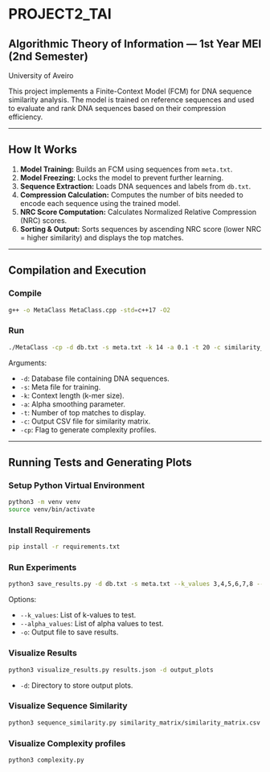 # PROJECT2_TAI

## Algorithmic Theory of Information — 1st Year MEI (2nd Semester)  
University of Aveiro

This project implements a Finite-Context Model (FCM) for DNA sequence similarity analysis. The model is trained on reference sequences and used to evaluate and rank DNA sequences based on their compression efficiency.

---

## How It Works

1. **Model Training:** Builds an FCM using sequences from `meta.txt`.
2. **Model Freezing:** Locks the model to prevent further learning.
3. **Sequence Extraction:** Loads DNA sequences and labels from `db.txt`.
4. **Compression Calculation:** Computes the number of bits needed to encode each sequence using the trained model.
5. **NRC Score Computation:** Calculates Normalized Relative Compression (NRC) scores.
6. **Sorting & Output:** Sorts sequences by ascending NRC score (lower NRC = higher similarity) and displays the top matches.

---

## Compilation and Execution

### Compile
```bash
g++ -o MetaClass MetaClass.cpp -std=c++17 -O2
```

### Run
```bash
./MetaClass -cp -d db.txt -s meta.txt -k 14 -a 0.1 -t 20 -c similarity_matrix.csv
```

Arguments:
- `-d`: Database file containing DNA sequences.
- `-s`: Meta file for training.
- `-k`: Context length (k-mer size).
- `-a`: Alpha smoothing parameter.
- `-t`: Number of top matches to display.
- `-c`: Output CSV file for similarity matrix.
- `-cp`: Flag to generate complexity profiles.

---

## Running Tests and Generating Plots

### Setup Python Virtual Environment
```bash
python3 -m venv venv
source venv/bin/activate
```

### Install Requirements
```bash
pip install -r requirements.txt
```

### Run Experiments
```bash
python3 save_results.py -d db.txt -s meta.txt --k_values 3,4,5,6,7,8 --alpha_values 0.01,0.1,1.0 -o results.json
```

Options:
- `--k_values`: List of k-values to test.
- `--alpha_values`: List of alpha values to test.
- `-o`: Output file to save results.

### Visualize Results
```bash
python3 visualize_results.py results.json -d output_plots
```

- `-d`: Directory to store output plots.

### Visualize Sequence Similarity
```bash
python3 sequence_similarity.py similarity_matrix/similarity_matrix.csv
```

### Visualize Complexity profiles
```bash
python3 complexity.py
```

